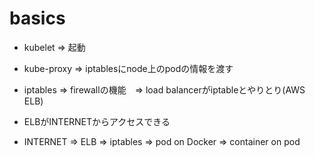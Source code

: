 # basics
- kubelet => 起動
- kube-proxy => iptablesにnode上のpodの情報を渡す
- iptables => firewallの機能　=> load balancerがiptableとやりとり(AWS ELB)
- ELBがINTERNETからアクセスできる  

- INTERNET => ELB => iptables => pod on Docker => container on pod
